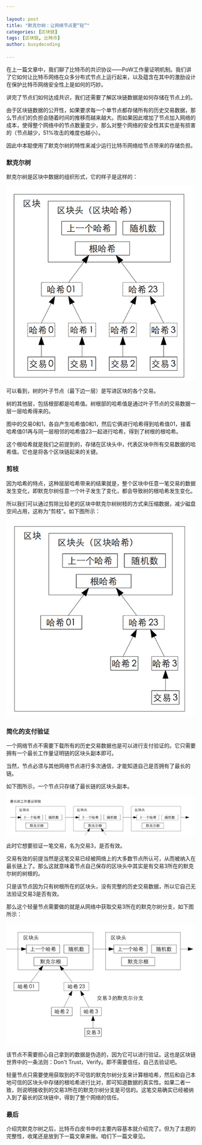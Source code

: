 ```yaml
---

layout: post
title: "默克尔树：让网络节点更“轻”"
categories: [区块链]
tags: [区块链, 比特币]
author: busydecoding

---
```


在上一篇文章中，我们聊了比特币的共识协议——PoW工作量证明机制。我们讲了它如何让比特币网络在众多分布式节点上运行起来，以及蕴含在其中的激励设计在保护比特币网络安全性上是如何的巧妙。

讲完了节点们如何达成共识，我们还需要了解区块链数据是如何存储在节点上的。

由于区块链数据的公开性，如果要求每一个单节点都存储所有的历史交易数据，那么节点们的负担会随着时间的推移而越来越大。而如果因此增加了节点加入网络的成本，使得整个网络中的节点数量变少，那么对整个网络的安全性其实也是有损害的（节点越少，51%攻击的难度也越小）。

因此中本聪使用了默克尔树的特性来减少运行比特币网络给节点带来的存储负担。

### 默克尔树

默克尔树是区块中数据的组织形式，它的样子是这样的：

![Merkle Tree](/assets/img/posts/MerkleTree.png)

可以看到，树的叶子节点（最下边一层）是写进区块的各个交易。

树的其他层，包括根部都是哈希值。树根部的哈希值是通过叶子节点的交易数据一层一层哈希得来的。

图中的交易0和1，各自产生哈希值0和1，然后它俩进行哈希得到哈希值01，接着哈希值01再与同一层相邻的哈希值23一起进行哈希，得到了树根的根哈希。

这个根哈希就是我们之前提到的，存储在区块头中，代表区块中所有交易数据的哈希值。它也是将各个区块链起来的关键。

### 剪枝

因为哈希的特点，这种层层哈希带来的结果就是，整个区块中任意一笔交易的数据发生变化，即默克尔树任意一个叶子发生了变化，都会导致树的根哈希发生变化。

所以我们可以通过剪除比较老的区块中默克尔树树枝的方式来压缩数据，减少磁盘空间占用，这称为“剪枝”。如下图所示：

![剪枝](/assets/img/posts/剪枝.png)

### 简化的支付验证

一个网络节点不需要下载所有的历史交易数据也是可以进行支付验证的。它只需要拥有一个最长工作量证明链的区块头副本即可。

当然，节点必须与其他网络节点进行多次通信，才能知道自己是否拥有了最长的链。

如下图所示，一个节点只存储了最长链的区块头副本。

![最长工作量证明](/assets/img/posts/最长工作量证明.png)

此时它想要验证一笔交易，名为交易3，是否有效。

交易有效的前提当然是这笔交易已经被网络上的大多数节点所认可，从而被纳入在最长链上了。那么这就意味着节点自己保存的区块头中其实是有交易3所在的默克尔树的树根的。

只是该节点因为只有树根所在的区块头，没有完整的历史交易数据，所以它自己无法验证交易3是否有效。

那么这个轻量节点需要做的就是从网络中获取交易3所在的默克尔树分支，如下图所示：

![简化的支付验证](/assets/img/posts/简化的支付验证.png)

该节点不需要担心自己拿到的数据是伪造的，因为它可以进行验证。这也是区块链世界中的一条法则：Don't Trust，Verify。即不需要信任，自己去验证吧。

轻量节点只需要使用获取到的不可信的默克尔树分支来计算根哈希，然后和自己本地可信的区块头中存储的根哈希进行比对，即可知道数据的真实性。如果二者一致，则说明接收到的交易3所在的默克尔树分支是可信的。这笔交易确实已经被纳入到了最长的区块链中，得到了整个网络的信任。

### 最后

介绍完默克尔树之后，比特币白皮书中的主要内容基本就介绍完了。但为了主题的完整性，收尾还是放到下一篇文章来做。咱们下一篇文章见。
